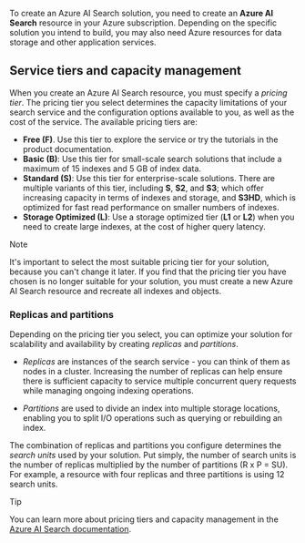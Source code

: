 To create an Azure AI Search solution, you need to create an **Azure AI Search** resource in your Azure subscription. Depending on the specific solution you intend to build, you may also need Azure resources for data storage and other application services.

## Service tiers and capacity management

When you create an Azure AI Search resource, you must specify a *pricing tier*. The pricing tier you select determines the capacity limitations of your search service and the configuration options available to you, as well as the cost of the service. The available pricing tiers are:

- **Free (F)**. Use this tier to explore the service or try the tutorials in the product documentation.
- **Basic (B)**: Use this tier for small-scale search solutions that include a maximum of 15 indexes and 5 GB of index data.
- **Standard (S)**: Use this tier for enterprise-scale solutions. There are multiple variants of this tier, including **S**, **S2**, and **S3**; which offer increasing capacity in terms of indexes and storage, and **S3HD**, which is optimized for fast read performance on smaller numbers of indexes.
- **Storage Optimized (L)**: Use a storage optimized tier (**L1** or **L2**) when you need to create large indexes, at the cost of higher query latency.

> [!NOTE]
> It's important to select the most suitable pricing tier for your solution, because you can't change it later. If you find that the pricing tier you have chosen is no longer suitable for your solution, you must create a new Azure AI Search resource and recreate all indexes and objects.

### Replicas and partitions

Depending on the pricing tier you select, you can optimize your solution for scalability and availability by creating *replicas* and *partitions*.

- *Replicas* are instances of the search service - you can think of them as nodes in a cluster. Increasing the number of replicas can help ensure there is sufficient capacity to service multiple concurrent query requests while managing ongoing indexing operations.

- *Partitions* are used to divide an index into multiple storage locations, enabling you to split I/O operations such as querying or rebuilding an index.

The combination of replicas and partitions you configure determines the *search units* used by your solution. Put simply, the number of search units is the number of replicas multiplied by the number of partitions (R x P = SU). For example, a resource with four replicas and three partitions is using 12 search units.

> [!TIP]
> You can learn more about pricing tiers and capacity management in the [Azure AI Search documentation](/azure/search/search-sku-tier).